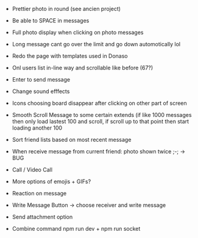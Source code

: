- Prettier photo in round (see ancien project)

- Be able to SPACE in messages

- Full photo display when clicking on photo messages

- Long message cant go over the limit and go down automotically lol

- Redo the page with templates used in Donaso

- Onl users list in-line way and scrollable like before (67?) 

- Enter to send message

- Change sound efffects

- Icons choosing board disappear after clicking on other part of screen

- Smooth Scroll Message to some certain extends (if like 1000 messages then only load lastest 100 and scroll, if scroll up to that point then start loading another 100

- Sort friend lists based on most recent message

- When receive message from current friend: photo shown twice ;-; -> BUG

- Call / Video Call

- More options of emojis + GIFs?

- Reaction on message

- Write Message Button -> choose receiver and write message

- Send attachment option

- Combine command npm run dev + npm run socket





